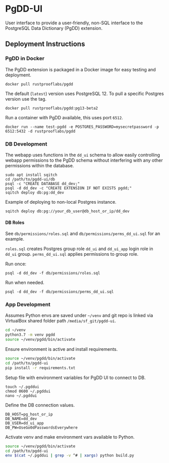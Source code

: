 # PgDD-UI

User interface to provide a user-friendly, non-SQL interface to the PostgreSQL Data Dictionary (PgDD) extension.

## Deployment Instructions

### PgDD in Docker

The PgDD extension is packaged in a Docker image
for easy testing and deployment.

```
docker pull rustprooflabs/pgdd
```

The default (`latest`) version uses PostgreSQL 12.
To pull a specific Postgres version use the tag.

```
docker pull rustprooflabs/pgdd:pg13-beta2
```

Run a container with PgDD available, this uses port `6512`.

```
docker run --name test-pgdd -e POSTGRES_PASSWORD=mysecretpassword -p 6512:5432 -d rustprooflabs/pgdd
```


### DB Development

The webapp uses functions in the `dd_ui` schema to allow
easily controlling webapp permissions to the PgDD schema
without interfering with any other permissions within
the database.

```
sudo apt install sqitch
cd /path/to/pgdd-ui/db
psql -c "CREATE DATABASE dd_dev;"
psql -d dd_dev -c "CREATE EXTENSION IF NOT EXISTS pgdd;"
sqitch deploy db:pg:dd_dev
```

Example of deploying to non-local Postgres instance.

```
sqitch deploy db:pg://your_db_user@db_host_or_ip/dd_dev
```

#### DB Roles

See `db/permissions/roles.sql`
and `db/permissions/perms_dd_ui.sql` for
an example.

`roles.sql` creates Postgres group role `dd_ui` and `dd_ui_app` login role in `dd_ui` group.
`perms_dd_ui.sql` applies permissions to group role.

Run once:

```
psql -d dd_dev -f db/permissions/roles.sql
```

Run when needed.

```
psql -d dd_dev -f db/permissions/perms_dd_ui.sql
```

### App Development

Assumes Python envs are saved under `~/venv` and git repo is
linked via VirtualBox shared folder path `/media/sf_git/pgdd-ui`.


```bash
cd ~/venv
python3.7 -m venv pgdd
source ~/venv/pgdd/bin/activate
```

Ensure environment is active and install requirements.

```bash
source ~/venv/pgdd/bin/activate
cd /path/to/pgdd-ui
pip install -r requirements.txt
```


Setup file with environment variables for PgDD UI to connect to DB.

```
touch ~/.pgddui
chmod 0600 ~/.pgddui
nano ~/.pgddui
```

Define the DB connection values.

```
DB_HOST=pg_host_or_ip
DB_NAME=dd_dev
DB_USER=dd_ui_app
DB_PW=UseGo0dPasswordsEverywhere
```

Activate venv and make environment vars available to Python.

```bash
source ~/venv/pgdd/bin/activate
cd /path/to/pgdd-ui
env $(cat ~/.pgddui | grep -v ^# | xargs) python build.py
```

